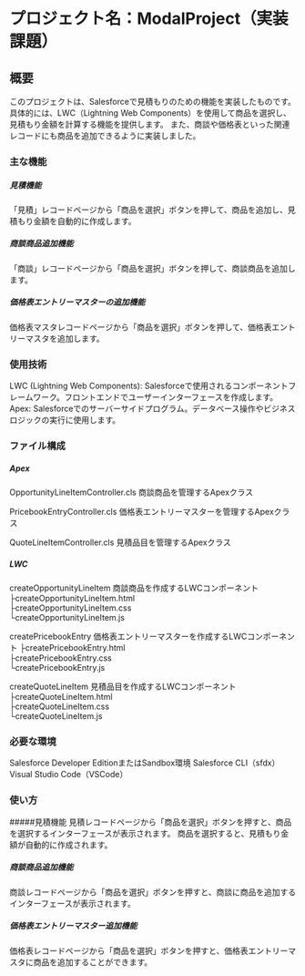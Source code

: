 # プロジェクト名：ModalProject（実装課題）

## 概要
このプロジェクトは、Salesforceで見積もりのための機能を実装したものです。
具体的には、LWC（Lightning Web Components）を使用して商品を選択し、見積もり金額を計算する機能を提供します。
また、商談や価格表といった関連レコードにも商品を追加できるように実装しました。

### 主な機能
##### 見積機能
「見積」レコードページから「商品を選択」ボタンを押して、商品を追加し、見積もり金額を自動的に作成します。

##### 商談商品追加機能
「商談」レコードページから「商品を選択」ボタンを押して、商談商品を追加します。

##### 価格表エントリーマスターの追加機能
価格表マスタレコードページから「商品を選択」ボタンを押して、価格表エントリーマスタを追加します。

### 使用技術
LWC (Lightning Web Components): Salesforceで使用されるコンポーネントフレームワーク。フロントエンドでユーザーインターフェースを作成します。
Apex: Salesforceでのサーバーサイドプログラム。データベース操作やビジネスロジックの実行に使用します。

### ファイル構成
##### Apex
OpportunityLineItemController.cls
商談商品を管理するApexクラス

PricebookEntryController.cls
価格表エントリーマスターを管理するApexクラス

QuoteLineItemController.cls
見積品目を管理するApexクラス

##### LWC
createOpportunityLineItem
商談商品を作成するLWCコンポーネント
├createOpportunityLineItem.html  
├createOpportunityLineItem.css  
└createOpportunityLineItem.js  

createPricebookEntry
価格表エントリーマスターを作成するLWCコンポーネント
├createPricebookEntry.html  
├createPricebookEntry.css  
└createPricebookEntry.js  

createQuoteLineItem
見積品目を作成するLWCコンポーネント
├createQuoteLineItem.html  
├createQuoteLineItem.css  
└createQuoteLineItem.js  

### 必要な環境
Salesforce Developer EditionまたはSandbox環境
Salesforce CLI（sfdx）
Visual Studio Code（VSCode）

### 使い方
#####見積機能
見積レコードページから「商品を選択」ボタンを押すと、商品を選択するインターフェースが表示されます。
商品を選択すると、見積もり金額が自動的に作成されます。

##### 商談商品追加機能
商談レコードページから「商品を選択」ボタンを押すと、商談に商品を追加するインターフェースが表示されます。

##### 価格表エントリーマスター追加機能
価格表レコードページから「商品を選択」ボタンを押すと、価格表エントリーマスタに商品を追加することができます。
